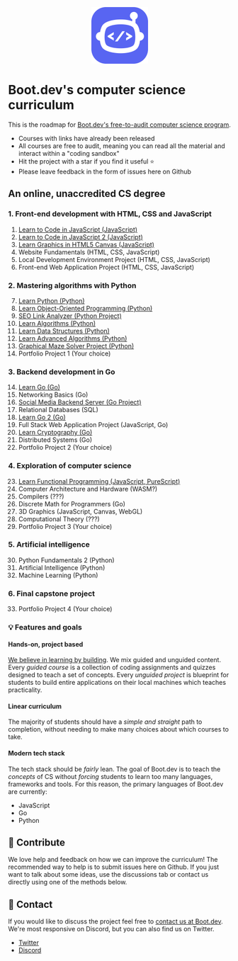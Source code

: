 <p align="center">
  <img width="128" src="logo.png">
</p>

# Boot.dev's computer science curriculum

This is the roadmap for [Boot.dev's free-to-audit computer science program](https://boot.dev). 

* Courses with links have already been released
* All courses are free to audit, meaning you can read all the material and interact within a "coding sandbox"
* Hit the project with a star if you find it useful ⭐
* Please leave feedback in the form of issues here on Github

## An online, unaccredited CS degree

### 1. Front-end development with HTML, CSS and JavaScript

1. [Learn to Code in JavaScript (JavaScript)](https://boot.dev/learn/learn-code-javascript)
2. [Learn to Code in JavaScript
 2 (JavaScript)](https://boot.dev/learn/learn-code-javascript-2)
3. [Learn Graphics in HTML5 Canvas (JavaScript)](https://boot.dev/learn/learn-graphics-html5-canvas)
4. Website Fundamentals (HTML, CSS, JavaScript)
5. Local Development Environment Project (HTML, CSS, JavaScript)
6. Front-end Web Application Project (HTML, CSS, JavaScript)

### 2. Mastering algorithms with Python

7. [Learn Python (Python)](https://boot.dev/learn/learn-python)
8. [Learn Object-Oriented Programming (Python)](https://boot.dev/learn/learn-object-oriented-programming)
9.  [SEO Link Analyzer (Python Project)](https://boot.dev/project/59fbb2aa-7d67-4e88-bac8-42f49798a9f5/4a7010c1-e7d3-4cc5-9b1b-d1f4e9f9ce81)
10. [Learn Algorithms (Python)](https://boot.dev/learn/learn-algorithms)
11. [Learn Data Structures (Python)](https://boot.dev/learn/learn-data-structures)
12. [Learn Advanced Algorithms (Python)](https://boot.dev/learn/learn-advanced-algorithms)
13. [Graphical Maze Solver Project (Python)](https://boot.dev/project/2b266bb4-2262-49c0-b6d1-75cd8c5e8be8/5b463508-3371-4df9-8a5c-228431af21b9)
14. Portfolio Project 1 (Your choice)

### 3. Backend development in Go

14. [Learn Go (Go)](https://boot.dev/learn/learn-golang)
15. Networking Basics (Go)
16. [Social Media Backend Server (Go Project)](https://boot.dev/project/709a2e74-eb45-46ea-ac26-4b8e6a3ce3e6/e367dd21-a96b-4f45-bccc-89349283c87c)
17. Relational Databases (SQL)
18. [Learn Go 2 (Go)](https://boot.dev/learn/learn-golang-2)
19. Full Stack Web Application Project (JavaScript, Go)
20. [Learn Cryptography (Go)](https://boot.dev/learn/learn-cryptography)
21. Distributed Systems (Go)
22. Portfolio Project 2 (Your choice)

### 4. Exploration of computer science

23. [Learn Functional Programming (JavaScript, PureScript)](https://boot.dev/learn/learn-functional-programming)
24. Computer Architecture and Hardware (WASM?)
25. Compilers (???)
26. Discrete Math for Programmers (Go)
27. 3D Graphics (JavaScript, Canvas, WebGL)
28. Computational Theory (???)
29. Portfolio Project 3 (Your choice)

### 5. Artificial intelligence

30.  Python Fundamentals 2 (Python)
31.  Artificial Intelligence (Python)
32.  Machine Learning (Python)

### 6. Final capstone project

33. Portfolio Project 4 (Your choice)

### 💡 Features and goals

#### Hands-on, project based

[We believe in learning by building](https://blog.boot.dev/about). We mix guided and unguided content. Every *guided course* is a collection of coding assignments and quizzes designed to teach a set of concepts. Every *unguided project* is blueprint for students to build entire applications on their local machines which teaches practicality.

#### Linear curriculum

The majority of students should have a *simple and straight* path to completion, without needing to make many choices about which courses to take.

#### Modern tech stack

The tech stack should be *fairly* lean. The goal of Boot.dev is to teach the *concepts* of CS without *forcing* students to learn too many languages, frameworks and tools. For this reason, the primary languages of Boot.dev are currently:

* JavaScript
* Go
* Python

## 👏 Contribute

We love help and feedback on how we can improve the curriculum! The recommended way to help is to submit issues here on Github. If you just want to talk about some ideas, use the discussions tab or contact us directly using one of the methods below.

## 💬 Contact

If you would like to discuss the project feel free to [contact us at Boot.dev](https://blog.boot.dev/contact/). We're most responsive on Discord, but you can also find us on Twitter.

* [Twitter](https://twitter.com/bootdotdev)
* [Discord](https://discord.gg/EEkFwbv)
